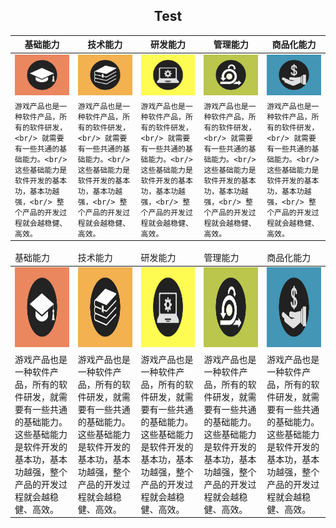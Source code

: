 <h2 align="center">Test</h2>

| 基础能力 | 技术能力 | 研发能力 | 管理能力  | 商品化能力 |
|--- | --- | --- | --- | ---|
| [![图片加载中...](../images/subjects/subject.001.jpeg)](mds/1.1.编程语言.md) | [![图片加载中...](../images/subjects/subject.002.jpeg)](mds/1.1.编程语言.md) | [![图片加载中...](../images/subjects/subject.003.jpeg)](mds/1.1.编程语言.md) | [![图片加载中...](../images/subjects/subject.004.jpeg)](mds/1.1.编程语言.md) | [![图片加载中...](../images/subjects/subject.005.jpeg)](mds/1.1.编程语言.md) |
|`游戏产品也是一种软件产品，所有的软件研发，<br/> 就需要有一些共通的基础能力。<br/> 这些基础能力是软件开发的基本功，基本功越强，<br/> 整个产品的开发过程就会越稳健、高效。` |`游戏产品也是一种软件产品，所有的软件研发，<br/> 就需要有一些共通的基础能力。<br/> 这些基础能力是软件开发的基本功，基本功越强，<br/> 整个产品的开发过程就会越稳健、高效。` | `游戏产品也是一种软件产品，所有的软件研发，<br/> 就需要有一些共通的基础能力。<br/> 这些基础能力是软件开发的基本功，基本功越强，<br/> 整个产品的开发过程就会越稳健、高效。` |`游戏产品也是一种软件产品，所有的软件研发，<br/> 就需要有一些共通的基础能力。<br/> 这些基础能力是软件开发的基本功，基本功越强，<br/> 整个产品的开发过程就会越稳健、高效。`  |`游戏产品也是一种软件产品，所有的软件研发，<br/> 就需要有一些共通的基础能力。<br/> 这些基础能力是软件开发的基本功，基本功越强，<br/> 整个产品的开发过程就会越稳健、高效。` |


<table>
    <thead>
        <tr>
            <td>基础能力</td>
            <td>技术能力</td>
            <td>研发能力</td>
            <td>管理能力</td>
            <td>商品化能力</td>
        </tr>
    </thead>
    <tbody>
        <tr>
            <td><img src="../images/subjects/subject.001.jpeg" height="128"></img></td>
            <td><img src="../images/subjects/subject.002.jpeg" height="128"></img></td>
            <td><img src="../images/subjects/subject.003.jpeg" height="128"></img></td>
            <td><img src="../images/subjects/subject.004.jpeg" height="128"></img></td>
            <td><img src="../images/subjects/subject.005.jpeg" height="128"></img></td>
        </tr>
        <tr>
            <td>游戏产品也是一种软件产品，所有的软件研发，就需要有一些共通的基础能力。这些基础能力是软件开发的基本功，基本功越强，整个产品的开发过程就会越稳健、高效。</td>
            <td>游戏产品也是一种软件产品，所有的软件研发，就需要有一些共通的基础能力。这些基础能力是软件开发的基本功，基本功越强，整个产品的开发过程就会越稳健、高效。</td>
            <td>游戏产品也是一种软件产品，所有的软件研发，就需要有一些共通的基础能力。这些基础能力是软件开发的基本功，基本功越强，整个产品的开发过程就会越稳健、高效。</td>
            <td>游戏产品也是一种软件产品，所有的软件研发，就需要有一些共通的基础能力。这些基础能力是软件开发的基本功，基本功越强，整个产品的开发过程就会越稳健、高效。</td>
            <td>游戏产品也是一种软件产品，所有的软件研发，就需要有一些共通的基础能力。这些基础能力是软件开发的基本功，基本功越强，整个产品的开发过程就会越稳健、高效。</td>
        </tr>
    </tbody>
</table>
